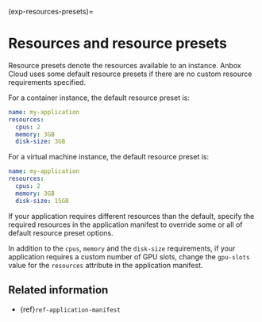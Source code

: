 (exp-resources-presets)=
# Resources and resource presets

Resource presets denote the resources available to an instance. Anbox Cloud uses some default resource presets if there are no custom resource requirements specified.

For a container instance, the default resource preset is:

```yaml
name: my-application
resources:
  cpus: 2
  memory: 3GB
  disk-size: 3GB
```
For a virtual machine instance, the default resource preset is:

```yaml
name: my-application
resources:
  cpus: 2
  memory: 3GB
  disk-size: 15GB
```

If your application requires different resources than the default, specify the required resources in the application manifest to override some or all of default resource preset options.

In addition to the `cpus`, `memory` and the `disk-size` requirements, if your application requires a custom number of GPU slots, change the `gpu-slots` value for the `resources` attribute in the application manifest.

## Related information

* {ref}`ref-application-manifest`
